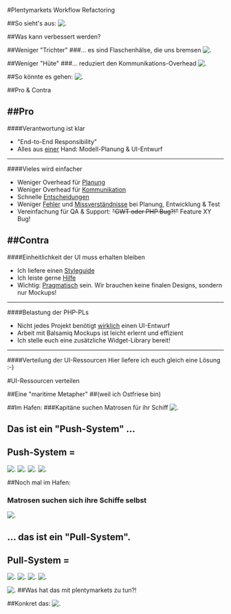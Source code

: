 #Plentymarkets Workflow Refactoring



##So sieht's aus:
![.](PHPUndGWTLangsam.png)



##Was kann verbessert werden?


##Weniger "Trichter"
###... es sind Flaschenhälse, die uns bremsen
![.](LessFunnelsSmaller.png)


##Weniger "Hüte"
###... reduziert den Kommunikations-Overhead
![.](LessHatsSmaller.png)



##So könnte es gehen:
![.](PHPundGWTschnell.png)



##Pro & Contra


##Pro
---
####Verantwortung ist klar
- "End-to-End Responsibility"
- Alles aus <u>einer</u> Hand: Modell-Planung & UI-Entwurf
---
####Vieles wird einfacher
- Weniger Overhead für <u>Planung</u>
- Weniger Overhead für <u>Kommunikation</u>
- Schnelle <u>Entscheidungen</u></li>
- Weniger <u>Fehler</u> und <u>Missverständnisse</u> bei Planung, Entwicklung & Test
- Vereinfachung für QA & Support: <strike>"GWT oder PHP Bug?!"</strike> Feature XY Bug!


##Contra
---
####Einheitlichkeit der UI muss erhalten bleiben
- Ich liefere einen <u>Styleguide</u>
- Ich leiste gerne <u>Hilfe</u>
- Wichtig: <u>Pragmatisch</u> sein. Wir brauchen keine finalen Designs, sondern nur Mockups!
---
####Belastung der PHP-PLs
- Nicht jedes Projekt benötigt <u>wirklich</u> einen UI-Entwurf
- Arbeit mit Balsamiq Mockups ist leicht erlernt und effizient
- Ich stelle euch eine zusätzliche Widget-Library bereit!
---
####Verteilung der UI-Ressourcen
Hier liefere ich euch gleich eine Lösung :-)



#UI-Ressourcen verteilen


##Eine "maritime Metapher"
##(weil ich Ostfriese bin)


##Im Hafen:
###Kapitäne suchen Matrosen für ihr Schiff
![.]()


## Das ist ein "Push-System" ...


## Push-System =
![.](jB10Q4F.gif)
![.](traffic.gif)
![.](PMJYz8t.gif)
![.](wtf.gif)


##Noch mal im Hafen:
### Matrosen suchen sich ihre Schiffe selbst
![.]()


## ... das ist ein "Pull-System".


## Pull-System =
![.](DoughMade.gif)
![.](IceCreamSandwichesMade.gif)
![.](Vn6NGKh.gif)
![.](aWZpOj3_460sa.gif)


![.](thefuckyousay.gif)
##Was hat das mit plentymarkets zu tun?!


##Konkret das:
![.]()
